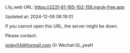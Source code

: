 Lily_web URL: https://222f-61-165-102-156.ngrok-free.app

Updated at: 2024-12-06 06:19:01

If you cannot open this URL, the server might be down.

Please contact: 

goley04@foxmail.com Or Wechat:GL_yeaH